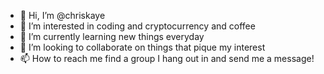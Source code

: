 - 👋 Hi, I’m @chriskaye
- 👀 I’m interested in coding and cryptocurrency and coffee
- 🌱 I’m currently learning new things everyday
- 💞️ I’m looking to collaborate on things that pique my interest
- 📫 How to reach me find a group I hang out in and send me a message!

